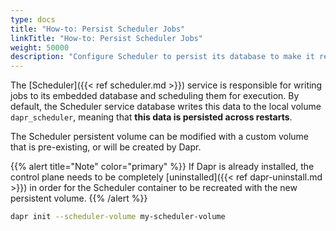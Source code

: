 ```yaml
---
type: docs
title: "How-to: Persist Scheduler Jobs"
linkTitle: "How-to: Persist Scheduler Jobs"
weight: 50000
description: "Configure Scheduler to persist its database to make it resilient to restarts"
---
```


The [Scheduler]({{< ref scheduler.md >}}) service is responsible for writing jobs to its embedded database and scheduling them for execution.
By default, the Scheduler service database writes this data to the local volume `dapr_scheduler`, meaning that **this data is persisted across restarts**.

The Scheduler persistent volume can be modified with a custom volume that is pre-existing, or will be created by Dapr.

{{% alert title="Note" color="primary" %}}
If Dapr is already installed, the control plane needs to be completely [uninstalled]({{< ref dapr-uninstall.md >}}) in order for the Scheduler container to be recreated with the new persistent volume.
{{% /alert %}}

```bash
dapr init --scheduler-volume my-scheduler-volume
```
